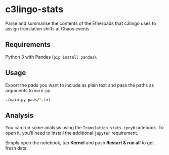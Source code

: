 # c3lingo-stats

Parse and summarise the contents of the Etherpads that c3lingo uses to assign translation shifts at Chaos events

## Requirements

Python 3 with Pandas (`pip install pandas`).

## Usage

Export the pads you want to include as plain text and pass the paths as arguments to `main.py`.

```sh
./main.py pads/*.txt
```

## Analysis

You can run some analysis using the `Translation stats.ipnyb` notebook. To open it, you'll need to install the additional `jupyter` requirement.

Simply open the notebook, tap **Kernel** and push **Restart & run all** to get fresh data.